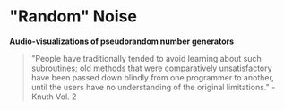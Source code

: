 # "Random" Noise

**Audio-visualizations of pseudorandom number generators**

> "People have traditionally tended to avoid learning about such subroutines; old methods that were comparatively unsatisfactory have been passed down blindly from one programmer to another, until the users have no understanding of the original limitations." - Knuth Vol. 2
